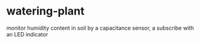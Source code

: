 # watering-plant
monitor humidity content in soil by a capacitance sensor, a subscribe with an LED indicator 
